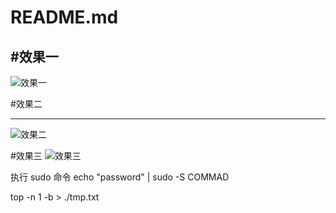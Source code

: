 ﻿# README.md

#效果一  
---


![效果一][1]

#效果二

---
![效果二][2]


  
#效果三
![效果三][3]
  
  
  


  [1]: https://raw.githubusercontent.com/x931890193/-EOMS/master/%E5%B1%95%E7%A4%BA1.png
  
  
  [2]: https://raw.githubusercontent.com/x931890193/-EOMS/master/%E5%B1%95%E7%A4%BA2.png
  
  
  [3]: https://raw.githubusercontent.com/x931890193/-EOMS/master/%E5%B1%95%E7%A4%BA3.png
  
  
  
  执行 sudo 命令
echo "password" | sudo -S COMMAD

top -n 1 -b  > ./tmp.txt